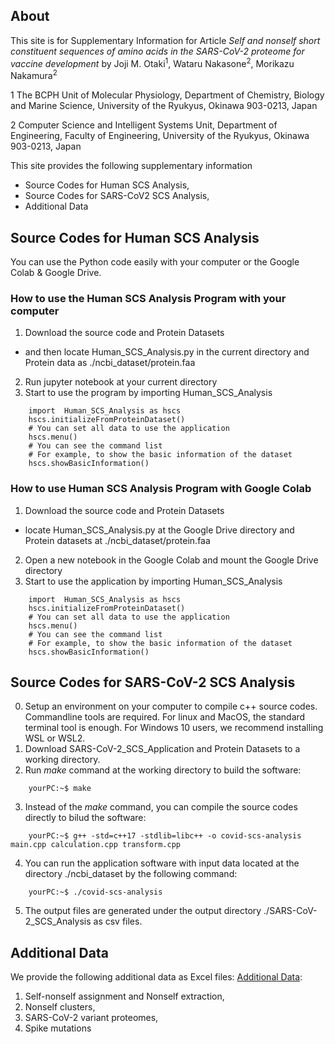 
## About
This site is for Supplementary Information for Article *Self and nonself short constituent sequences of amino acids in the SARS-CoV-2 proteome for vaccine development* by Joji M. Otaki<sup>1</sup>, Wataru Nakasone<sup>2</sup>, Morikazu Nakamura<sup>2</sup>

1 The BCPH Unit of Molecular Physiology, Department of Chemistry, Biology and Marine Science, University of the Ryukyus, Okinawa 903-0213, Japan

2 Computer Science and Intelligent Systems Unit, Department of Engineering, Faculty of Engineering, University of the Ryukyus, Okinawa 903-0213, Japan


This site provides the following supplementary information
 * Source Codes for Human SCS Analysis,
 * Source Codes for SARS-CoV2 SCS Analysis,
 * Additional Data


## Source Codes for Human SCS Analysis
You can use the Python code easily with your computer or the Google Colab & Google Drive.

### How to use the Human SCS Analysis Program with your computer
1. Download the source code and Protein Datasets
  * and then locate Human_SCS_Analysis.py in the current directory and Protein data as ./ncbi_dataset/protein.faa  
2. Run jupyter notebook at your current directory
3. Start to use the program by importing Human_SCS_Analysis  
````python:
    import  Human_SCS_Analysis as hscs  
    hscs.initializeFromProteinDataset() 
    # You can set all data to use the application   
    hscs.menu()
    # You can see the command list
    # For example, to show the basic information of the dataset
    hscs.showBasicInformation()
````

### How to use Human SCS Analysis Program with Google Colab
1. Download the source code and Protein Datasets
  * locate Human_SCS_Analysis.py at the Google Drive directory and Protein datasets at ./ncbi_dataset/protein.faa 
2. Open a new notebook in the Google Colab and mount the Google Drive directory
3. Start to use the application by importing Human_SCS_Analysis  
````python:
    import  Human_SCS_Analysis as hscs   
    hscs.initializeFromProteinDataset()
    # You can set all data to use the application   
    hscs.menu()
    # You can see the command list
    # For example, to show the basic information of the dataset
    hscs.showBasicInformation()
````


## Source Codes for SARS-CoV-2 SCS Analysis 
0. Setup an environment on your computer to compile c++ source codes. Commandline tools are required. For linux and MacOS, the standard terminal tool is enough. For Windows 10 users, we recommend installing WSL or WSL2. 
1. Download SARS-CoV-2_SCS_Application and Protein Datasets to a working directory.
2. Run _make_ command at the working directory to build the software:
````console
    yourPC:~$ make
````
3. Instead of the _make_ command, you can compile the source codes directly to bilud the software:
````console
    yourPC:~$ g++ -std=c++17 -stdlib=libc++ -o covid-scs-analysis main.cpp calculation.cpp transform.cpp
````
4. You can run the application software with input data located at the directory ./ncbi_dataset by the following command:
````console
    yourPC:~$ ./covid-scs-analysis
````
5. The output files are generated under the output directory ./SARS-CoV-2_SCS_Analysis as csv files.

## Additional Data
We provide the following additional data as Excel files: [Additional Data](https://github.com/ADSLAB-URyukyu/scs-sars-cov-2/tree/main/Additional%20Data):
1. Self-nonself assignment and Nonself extraction,
2. Nonself clusters,
3. SARS-CoV-2 variant proteomes,
4. Spike mutations